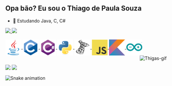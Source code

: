 ## Opa bão? Eu sou o Thiago de Paula Souza

- 🌱 Estudando Java, C, C#

<div>
  <a href="https://github.com/ThiagodePaulaSouza">
  <img height="180em" src="https://github-readme-stats.vercel.app/api?username=ThiagodePaulaSouza&show_icons=true&theme=tokyonight&include_all_commits=true&count_private=true"/>
  <img height="180em" src="https://github-readme-stats.vercel.app/api/top-langs/?username=ThiagodePaulaSouza&layout=compact&langs_count=16&theme=tokyonight"/>
</div>

<div style="display: inline_block"><br>
  <img align="center" alt="Thigas-Java" height="50" wifth="40" src="https://raw.githubusercontent.com/devicons/devicon/master/icons/java/java-original.svg">
  <img align="center" alt="Thigas-c" height="50" wifth="40" src="https://raw.githubusercontent.com/devicons/devicon/master/icons/c/c-original.svg">
  <img align="center" alt="Thigas-csharp" height="50" wifth="40" src="https://raw.githubusercontent.com/devicons/devicon/master/icons/csharp/csharp-original.svg">
  <img align="center" alt="Thigas-python" height="50" wifth="40" src="https://raw.githubusercontent.com/devicons/devicon/master/icons/python/python-original.svg">
  <img align="center" alt="Thigas-sqlserver" height="50" wifth="40" src="https://raw.githubusercontent.com/devicons/devicon/master/icons/microsoftsqlserver/microsoftsqlserver-plain.svg">
  <img align="center" alt="Thigas-js" height="50" wifth="40" src="https://raw.githubusercontent.com/devicons/devicon/master/icons/javascript/javascript-original.svg">
  <img align="center" alt="Thigas-kotlin" height="50" wifth="40" src="https://raw.githubusercontent.com/devicons/devicon/master/icons/kotlin/kotlin-original.svg">
  <img align="center" alt="Thigas-arduino" height="50" wifth="40" src="https://raw.githubusercontent.com/devicons/devicon/master/icons/arduino/arduino-original.svg">
  <img align="right" alt="Thigas-gif"  height="150" wifth="150" src="https://c.tenor.com/GCpJBUm3YBQAAAAC/umm-confused.giff">
</div>
  
##
  
<div>
  <a href="https://www.linkedin.com/in/thiago-souza-225771200/" target"_black"><img src="https://img.shields.io/badge/LinkedIn-0077B5?style=for-the-badge&logo=linkedin&logoColor=white"></a>
  <a href="mailto:thiagodepaulasouza@gmail.com" target""><img src="https://img.shields.io/badge/Gmail-D14836?style=for-the-badge&logo=gmail&logoColor=white"></a>
  
  ![Snake animation](https://github.com/ThiagodePaulaSouza/blob/output/github-contribution-grid-snake.svg)
  
  
  
  
  
  
  
  

